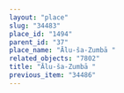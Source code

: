 ```yaml
---
layout: "place"
slug: "34483"
place_id: "1494"
parent_id: "37"
place_name: "Ālu-ša-Zumbā "
related_objects: "7802"
title: "Ālu-ša-Zumbā "
previous_item: "34486"
---
```

